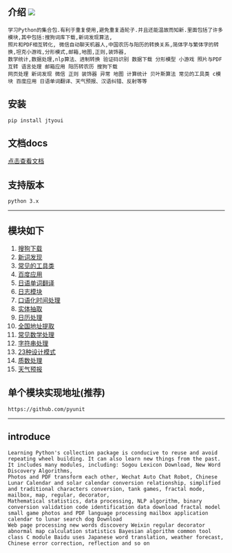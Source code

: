 ## 介绍 ![](https://img.shields.io/badge/Python-3.7-green.svg)

    学习Python的集合包.有利于重复使用,避免重复造轮子.并且还能温故而知新.里面包括了许多模块,其中包括:搜狗词库下载,新词发现算法,
    照片和PDF相互转化, 微信自动聊天机器人,中国农历与阳历的转换关系,简体字与繁体字的转换,坦克小游戏,分形模式,邮箱,地图,正则,装饰器,
    数学统计,数据处理,nlp算法、进制转换 验证码识别 数据下载 分形模型 小游戏 照片与PDF互转 语言处理 邮箱应用 阳历转农历 搜狗下载 
    网页处理 新词发现 微信 正则 装饰器 异常 地图 计算统计 贝叶斯算法 常见的工具类 c模块 百度应用 日语单词翻译、天气预报、汉语纠错、反射等等
  
## 安装
    pip install jtyoui
    
    
## 文档docs
[点击查看文档](https://jtyoui.readthedocs.io/zh_CN/latest/)  


## 支持版本
    python 3.x

________________________

## 模块如下
01. [搜狗下载](https://github.com/pyunit/pyunit-sogou)   
02. [新词发现](https://github.com/pyunit/pyunit-newword)    
03. [常见的工具类](https://github.com/pyunit/pyunit-tool) 
04. [百度应用](https://github.com/pyunit/pyunit-map)   
05. [日语单词翻译](#)
06. [日志模块](https://github.com/pyunit/pyunit-log)   
07. [口语化时间处理](https://github.com/pyunit/pyunit-time)   
08. [实体抽取](https://github.com/pyunit/pyunit-ner)    
09. [日历处理](https://github.com/pyunit/pyunit-calendar)   
10. [全国地址提取](https://github.com/pyunit/pyunit-address)  
11. [常见数学处理](https://github.com/pyunit/pyunit-math)     
12. [字符串处理](https://github.com/pyunit/pyunit-string)    
13. [23种设计模式](https://github.com/pyunit/pyunit-gof) 
14. [质数处理](https://github.com/pyunit/pyunit-prime)  
15. [天气预报](https://github.com/pyunit/pyunit-weather)    


## 单个模块实现地址(推荐)
    https://github.com/pyunit
    
__________________________


## introduce
    Learning Python's collection package is conducive to reuse and avoid repeating wheel building. It can also learn new things from the past. It includes many modules, including: Sogou Lexicon Download, New Word Discovery Algorithms,
    Photos and PDF transform each other, Wechat Auto Chat Robot, Chinese Lunar Calendar and solar calendar conversion relationship, simplified and traditional characters conversion, tank games, fractal mode, mailbox, map, regular, decorator,
    Mathematical statistics, data processing, NLP algorithm, binary conversion validation code identification data download fractal model small game photos and PDF language processing mailbox application calendar to lunar search dog Download
    Web page processing new words discovery Weixin regular decorator abnormal map calculation statistics Bayesian algorithm common tool class C module Baidu uses Japanese word translation, weather forecast, Chinese error correction, reflection and so on
